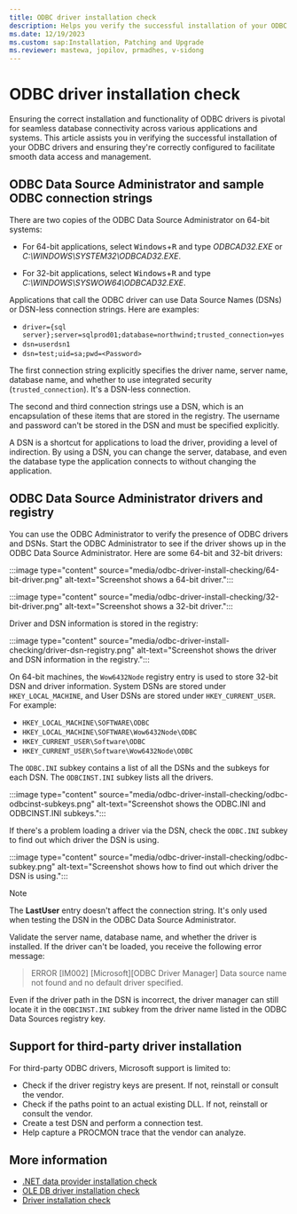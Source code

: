 ```yaml
---
title: ODBC driver installation check
description: Helps you verify the successful installation of your ODBC drivers and ensure they're correctly configured to facilitate smooth data access and management.
ms.date: 12/19/2023
ms.custom: sap:Installation, Patching and Upgrade
ms.reviewer: mastewa, jopilov, prmadhes, v-sidong
---
```


# ODBC driver installation check

Ensuring the correct installation and functionality of ODBC drivers is pivotal for seamless database connectivity across various applications and systems. This article assists you in verifying the successful installation of your ODBC drivers and ensuring they're correctly configured to facilitate smooth data access and management.

## ODBC Data Source Administrator and sample ODBC connection strings

There are two copies of the ODBC Data Source Administrator on 64-bit systems:

- For 64-bit applications, select <kbd>Windows</kbd>+<kbd>R</kbd> and type *ODBCAD32.EXE* or *C:\WINDOWS\SYSTEM32\ODBCAD32.EXE*.

- For 32-bit applications, select <kbd>Windows</kbd>+<kbd>R</kbd> and type *C:\WINDOWS\SYSWOW64\ODBCAD32.EXE*.

Applications that call the ODBC driver can use Data Source Names (DSNs) or DSN-less connection strings. Here are examples:

- `driver={sql server};server=sqlprod01;database=northwind;trusted_connection=yes`
- `dsn=userdsn1`
- `dsn=test;uid=sa;pwd=<Password>`

The first connection string explicitly specifies the driver name, server name, database name, and whether to use integrated security (`trusted_connection`). It's a DSN-less connection.

The second and third connection strings use a DSN, which is an encapsulation of these items that are stored in the registry. The username and password can't be stored in the DSN and must be specified explicitly.

A DSN is a shortcut for applications to load the driver, providing a level of indirection. By using a DSN, you can change the server, database, and even the database type the application connects to without changing the application.

## ODBC Data Source Administrator drivers and registry

You can use the ODBC Administrator to verify the presence of ODBC drivers and DSNs. Start the ODBC Administrator to see if the driver shows up in the ODBC Data Source Administrator. Here are some 64-bit and 32-bit drivers:

:::image type="content" source="media/odbc-driver-install-checking/64-bit-driver.png" alt-text="Screenshot shows a 64-bit driver.":::

:::image type="content" source="media/odbc-driver-install-checking/32-bit-driver.png" alt-text="Screenshot shows a 32-bit driver.":::

Driver and DSN information is stored in the registry:

:::image type="content" source="media/odbc-driver-install-checking/driver-dsn-registry.png" alt-text="Screenshot shows the driver and DSN information in the registry.":::

On 64-bit machines, the `Wow6432Node` registry entry is used to store 32-bit DSN and driver information. System DSNs are stored under `HKEY_LOCAL_MACHINE`, and User DSNs are stored under `HKEY_CURRENT_USER`. For example:

- `HKEY_LOCAL_MACHINE\SOFTWARE\ODBC`
- `HKEY_LOCAL_MACHINE\SOFTWARE\Wow6432Node\ODBC`
- `HKEY_CURRENT_USER\Software\ODBC`
- `HKEY_CURRENT_USER\Software\Wow6432Node\ODBC`

The `ODBC.INI` subkey contains a list of all the DSNs and the subkeys for each DSN. The `ODBCINST.INI` subkey lists all the drivers.

:::image type="content" source="media/odbc-driver-install-checking/odbc-odbcinst-subkeys.png" alt-text="Screenshot shows the ODBC.INI and ODBCINST.INI subkeys.":::

If there's a problem loading a driver via the DSN, check the `ODBC.INI` subkey to find out which driver the DSN is using.

:::image type="content" source="media/odbc-driver-install-checking/odbc-subkey.png" alt-text="Screenshot shows how to find out which driver the DSN is using.":::

> [!NOTE]
> The **LastUser** entry doesn't affect the connection string. It's only used when testing the DSN in the ODBC Data Source Administrator.

Validate the server name, database name, and whether the driver is installed. If the driver can't be loaded, you receive the following error message:

> ERROR [IM002] [Microsoft][ODBC Driver Manager] Data source name not found and no default driver specified.

Even if the driver path in the DSN is incorrect, the driver manager can still locate it in the `ODBCINST.INI` subkey from the driver name listed in the ODBC Data Sources registry key.

## Support for third-party driver installation

For third-party ODBC drivers, Microsoft support is limited to:

- Check if the driver registry keys are present. If not, reinstall or consult the vendor.
- Check if the paths point to an actual existing DLL. If not, reinstall or consult the vendor.
- Create a test DSN and perform a connection test.
- Help capture a PROCMON trace that the vendor can analyze.

## More information

- [.NET data provider installation check](net-driver-install-check.md)
- [OLE DB driver installation check](oledb-driver-install-check.md)
- [Driver installation check](driver-install-checking.md)
